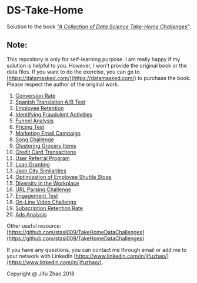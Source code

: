 # DS-Take-Home

Solution to the book [*"A Collection of Data Science Take-Home Challenges"*](https://datamasked.com/).

## Note:
This repository is only for self-learning purpose. I am really happy if my solution is helpful to you. However, I won't provide the original book or the data files. If you want to do the exercise, you can go to [https://datamasked.com/](https://datamasked.com/) to purchase the book. Please respect the author of the original work.

1. [Conversion Rate](https://github.com/JifuZhao/DS-Take-Home/blob/master/01.%20Conversion%20Rate.ipynb)
2. [Spanish Translation A/B Test](https://github.com/JifuZhao/DS-Take-Home/blob/master/02.%20Spanish%20Translation%20AB%20Test.ipynb)
3. [Employee Retention](https://github.com/JifuZhao/DS-Take-Home/blob/master/03.%20Employee%20Retention.ipynb)
4. [Identifying Fraudulent Activities](https://github.com/JifuZhao/DS-Take-Home/blob/master/04.%20Identifying%20Fraudulent%20Activities.ipynb)
5. [Funnel Analysis](https://github.com/JifuZhao/DS-Take-Home/blob/master/05.%20Funnel%20Analysis.ipynb)
6. [Pricing Test](https://github.com/JifuZhao/DS-Take-Home/blob/master/06.%20Pricing%20Test.ipynb)
7. [Marketing Email Campaign](https://github.com/JifuZhao/DS-Take-Home/blob/master/07.%20Marketing%20Email%20Campaign.ipynb)
8. [Song Challenge](https://github.com/JifuZhao/DS-Take-Home/blob/master/08.%20Song%20Challenge.ipynb)
9. [Clustering Grocery Items](https://github.com/JifuZhao/DS-Take-Home/blob/master/09.%20Clustering%20Grocery%20Items.ipynb)
10. [Credit Card Transactions](https://github.com/JifuZhao/DS-Take-Home/blob/master/10.%20Credit%20Card%20Transactions.ipynb)
11. [User Referral Program](https://github.com/JifuZhao/DS-Take-Home/blob/master/11.%20User%20Referral%20Program.ipynb)
12. [Loan Granting](https://github.com/JifuZhao/DS-Take-Home/blob/master/12.%20Loan%20Granting.ipynb)
13. [Json City Similarities](https://github.com/JifuZhao/DS-Take-Home/blob/master/13.%20Json%20City%20Similarities.ipynb)
14. [Optimization of Employee Shuttle Stops](https://github.com/JifuZhao/DS-Take-Home/blob/master/14.%20Optimization%20of%20Employee%20Shuttle%20Stops.ipynb)
15. [Diversity in the Workplace](https://github.com/JifuZhao/DS-Take-Home/blob/master/15.%20Diversity%20in%20the%20Workplace.ipynb)
16. [URL Parsing Challenge](https://github.com/JifuZhao/DS-Take-Home/blob/master/16.%20URL%20Parsing%20Challenge.ipynb)
17. [Engagement Test](https://github.com/JifuZhao/DS-Take-Home/blob/master/17.%20Engagement%20Test.ipynb)
18. [On-Line Video Challenge](https://github.com/JifuZhao/DS-Take-Home/blob/master/18.%20On-Line%20Video%20Challenge.ipynb)
19. [Subscription Retention Rate](https://github.com/JifuZhao/DS-Take-Home/blob/master/19.%20Subscription%20Retention%20Rate.ipynb)
20. [Ads Analysis](https://github.com/JifuZhao/DS-Take-Home/blob/master/20.%20Ads%20Analysis.ipynb)

Other useful resource: [https://github.com/stasi009/TakeHomeDataChallenges](https://github.com/stasi009/TakeHomeDataChallenges)

If you have any questions, you can contact me through email or add me to your network with LinkedIn [https://www.linkedin.com/in/jifuzhao/](https://www.linkedin.com/in/jifuzhao/).

Copyright @ Jifu Zhao 2018
